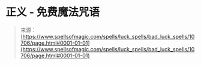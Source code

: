 <!--yml

category: 未分类

date: 2024-06-12 18:47:28

-->

# 正义 - 免费魔法咒语

> 来源：[https://www.spellsofmagic.com/spells/luck_spells/bad_luck_spells/10706/page.html#0001-01-01](https://www.spellsofmagic.com/spells/luck_spells/bad_luck_spells/10706/page.html#0001-01-01)
